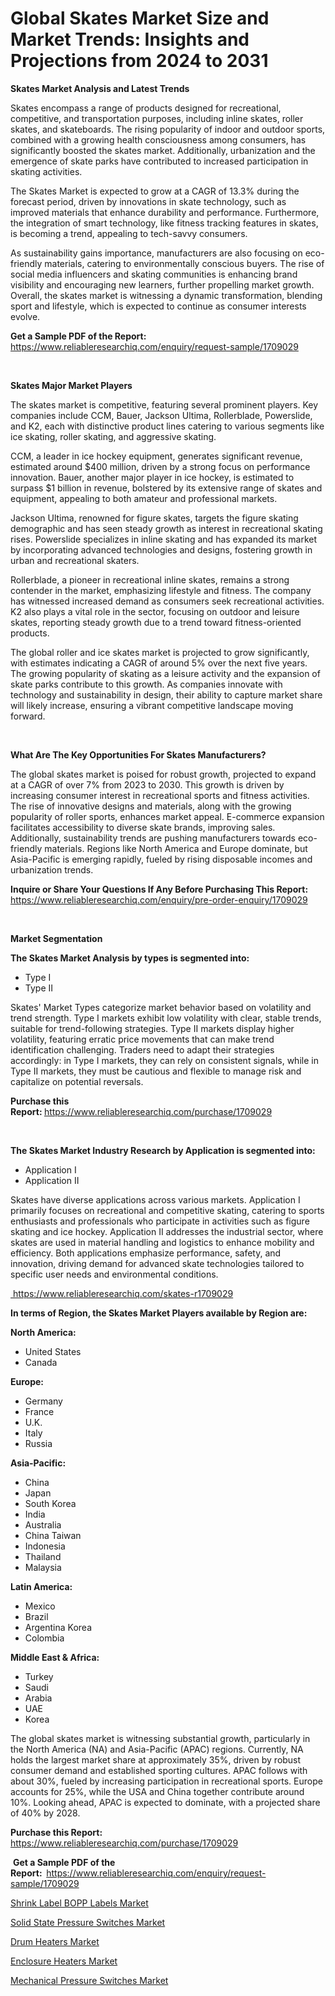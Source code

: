 <p><h1>Global Skates Market Size and Market Trends: Insights and Projections from 2024 to 2031</h1></p><p><strong>Skates Market Analysis and Latest Trends</strong></p>
<p><p>Skates encompass a range of products designed for recreational, competitive, and transportation purposes, including inline skates, roller skates, and skateboards. The rising popularity of indoor and outdoor sports, combined with a growing health consciousness among consumers, has significantly boosted the skates market. Additionally, urbanization and the emergence of skate parks have contributed to increased participation in skating activities.</p><p>The Skates Market is expected to grow at a CAGR of 13.3% during the forecast period, driven by innovations in skate technology, such as improved materials that enhance durability and performance. Furthermore, the integration of smart technology, like fitness tracking features in skates, is becoming a trend, appealing to tech-savvy consumers. </p><p>As sustainability gains importance, manufacturers are also focusing on eco-friendly materials, catering to environmentally conscious buyers. The rise of social media influencers and skating communities is enhancing brand visibility and encouraging new learners, further propelling market growth. Overall, the skates market is witnessing a dynamic transformation, blending sport and lifestyle, which is expected to continue as consumer interests evolve.</p></p>
<p><strong>Get a Sample PDF of the Report:&nbsp;</strong> <a href="https://www.reliableresearchiq.com/enquiry/request-sample/1709029?utm_campaign=1788&utm_medium=2&utm_source=Github&utm_content=ia&utm_term=21102024&utm_id=skates">https://www.reliableresearchiq.com/enquiry/request-sample/1709029</a></p>
<p>&nbsp;</p>
<p><strong>Skates Major Market Players</strong></p>
<p><p>The skates market is competitive, featuring several prominent players. Key companies include CCM, Bauer, Jackson Ultima, Rollerblade, Powerslide, and K2, each with distinctive product lines catering to various segments like ice skating, roller skating, and aggressive skating.</p><p>CCM, a leader in ice hockey equipment, generates significant revenue, estimated around $400 million, driven by a strong focus on performance innovation. Bauer, another major player in ice hockey, is estimated to surpass $1 billion in revenue, bolstered by its extensive range of skates and equipment, appealing to both amateur and professional markets.</p><p>Jackson Ultima, renowned for figure skates, targets the figure skating demographic and has seen steady growth as interest in recreational skating rises. Powerslide specializes in inline skating and has expanded its market by incorporating advanced technologies and designs, fostering growth in urban and recreational skaters.</p><p>Rollerblade, a pioneer in recreational inline skates, remains a strong contender in the market, emphasizing lifestyle and fitness. The company has witnessed increased demand as consumers seek recreational activities. K2 also plays a vital role in the sector, focusing on outdoor and leisure skates, reporting steady growth due to a trend toward fitness-oriented products.</p><p>The global roller and ice skates market is projected to grow significantly, with estimates indicating a CAGR of around 5% over the next five years. The growing popularity of skating as a leisure activity and the expansion of skate parks contribute to this growth. As companies innovate with technology and sustainability in design, their ability to capture market share will likely increase, ensuring a vibrant competitive landscape moving forward.</p></p>
<p>&nbsp;</p>
<p><strong>What Are The Key Opportunities For Skates Manufacturers?</strong></p>
<p><p>The global skates market is poised for robust growth, projected to expand at a CAGR of over 7% from 2023 to 2030. This growth is driven by increasing consumer interest in recreational sports and fitness activities. The rise of innovative designs and materials, along with the growing popularity of roller sports, enhances market appeal. E-commerce expansion facilitates accessibility to diverse skate brands, improving sales. Additionally, sustainability trends are pushing manufacturers towards eco-friendly materials. Regions like North America and Europe dominate, but Asia-Pacific is emerging rapidly, fueled by rising disposable incomes and urbanization trends.</p></p>
<p><strong>Inquire or Share Your Questions If Any Before Purchasing This Report:</strong> <a href="https://www.reliableresearchiq.com/enquiry/pre-order-enquiry/1709029?utm_campaign=1788&utm_medium=2&utm_source=Github&utm_content=ia&utm_term=21102024&utm_id=skates">https://www.reliableresearchiq.com/enquiry/pre-order-enquiry/1709029</a></p>
<p>&nbsp;</p>
<p><strong>Market Segmentation</strong></p>
<p><strong>The Skates Market Analysis by types is segmented into:</strong></p>
<p><ul><li>Type I</li><li>Type II</li></ul></p>
<p><p>Skates' Market Types categorize market behavior based on volatility and trend strength. Type I markets exhibit low volatility with clear, stable trends, suitable for trend-following strategies. Type II markets display higher volatility, featuring erratic price movements that can make trend identification challenging. Traders need to adapt their strategies accordingly: in Type I markets, they can rely on consistent signals, while in Type II markets, they must be cautious and flexible to manage risk and capitalize on potential reversals.</p></p>
<p><strong>Purchase this Report:&nbsp;</strong><a href="https://www.reliableresearchiq.com/purchase/1709029?utm_campaign=1788&utm_medium=2&utm_source=Github&utm_content=ia&utm_term=21102024&utm_id=skates">https://www.reliableresearchiq.com/purchase/1709029</a></p>
<p>&nbsp;</p>
<p><strong>The Skates Market Industry Research by Application is segmented into:</strong></p>
<p><ul><li>Application I</li><li>Application II</li></ul></p>
<p><p>Skates have diverse applications across various markets. Application I primarily focuses on recreational and competitive skating, catering to sports enthusiasts and professionals who participate in activities such as figure skating and ice hockey. Application II addresses the industrial sector, where skates are used in material handling and logistics to enhance mobility and efficiency. Both applications emphasize performance, safety, and innovation, driving demand for advanced skate technologies tailored to specific user needs and environmental conditions.</p></p>
<p><a href="https://www.reliableresearchiq.com/skates-r1709029?utm_campaign=1788&utm_medium=2&utm_source=Github&utm_content=ia&utm_term=21102024&utm_id=skates">&nbsp;https://www.reliableresearchiq.com/skates-r1709029</a></p>
<p><strong>In terms of Region, the Skates Market Players available by Region are:</strong></p>
<p>
    <p> <strong> North America: </strong>
        <ul>
            <li>United States</li>
            <li>Canada</li>
        </ul>
        </p> 
    <p> <strong> Europe: </strong>
        <ul>
            <li>Germany</li>
            <li>France</li>
            <li>U.K.</li>
            <li>Italy</li>
            <li>Russia</li>
        </ul>
        </p> 
    <p> <strong> Asia-Pacific: </strong>
        <ul>
            <li>China</li>
            <li>Japan</li>
            <li>South Korea</li>
            <li>India</li>
            <li>Australia</li>
            <li>China Taiwan</li>
            <li>Indonesia</li>
            <li>Thailand</li>
            <li>Malaysia</li>
        </ul>
        </p> 
    <p> <strong> Latin America: </strong>
        <ul>
            <li>Mexico</li>
            <li>Brazil</li>
            <li>Argentina Korea</li>
            <li>Colombia</li>
        </ul>
        </p> 
    <p> <strong> Middle East & Africa: </strong>
        <ul>
            <li>Turkey</li>
            <li>Saudi</li>
            <li>Arabia</li>
            <li>UAE</li>
            <li>Korea</li>
        </ul>
    </p>
    </p>
<p><p>The global skates market is witnessing substantial growth, particularly in the North America (NA) and Asia-Pacific (APAC) regions. Currently, NA holds the largest market share at approximately 35%, driven by robust consumer demand and established sporting cultures. APAC follows with about 30%, fueled by increasing participation in recreational sports. Europe accounts for 25%, while the USA and China together contribute around 10%. Looking ahead, APAC is expected to dominate, with a projected share of 40% by 2028.</p></p>
<p><strong>Purchase this Report: </strong><a href="https://www.reliableresearchiq.com/purchase/1709029?utm_campaign=1788&utm_medium=2&utm_source=Github&utm_content=ia&utm_term=21102024&utm_id=skates">https://www.reliableresearchiq.com/purchase/1709029</a></p>
<p>&nbsp;<strong>Get a Sample PDF of the Report:&nbsp;&nbsp;</strong><a href="https://www.reliableresearchiq.com/enquiry/request-sample/1709029?utm_campaign=1788&utm_medium=2&utm_source=Github&utm_content=ia&utm_term=21102024&utm_id=skates">https://www.reliableresearchiq.com/enquiry/request-sample/1709029</a></p>
<p><strong></strong></p>
<p><p><a href="https://github.com/BesaLoshi2000/Market-Research-Report-List-1/blob/main/shrink-label-bopp-labels-market.md?utm_campaign=1788&utm_medium=2&utm_source=Github&utm_content=ia&utm_term=21102024&utm_id=skates">Shrink Label BOPP Labels Market</a></p><p><a href="https://www.linkedin.com/pulse/strategic-forecast-solid-state-pressure-switches-market-growth-ixmfc?utm_campaign=1788&utm_medium=2&utm_source=Github&utm_content=ia&utm_term=21102024&utm_id=skates">Solid State Pressure Switches Market</a></p><p><a href="https://www.linkedin.com/pulse/drum-heaters-market-size-type-product-global-industry-analysis-o558c?utm_campaign=1788&utm_medium=2&utm_source=Github&utm_content=ia&utm_term=21102024&utm_id=skates">Drum Heaters Market</a></p><p><a href="https://www.linkedin.com/pulse/enclosure-heaters-market-regional-outlook-competition-2024-2031-ga1oc?utm_campaign=1788&utm_medium=2&utm_source=Github&utm_content=ia&utm_term=21102024&utm_id=skates">Enclosure Heaters Market</a></p><p><a href="https://www.linkedin.com/pulse/exploring-mechanical-pressure-switches-market-dynamics-global-0d0qc?utm_campaign=1788&utm_medium=2&utm_source=Github&utm_content=ia&utm_term=21102024&utm_id=skates">Mechanical Pressure Switches Market</a></p></p>